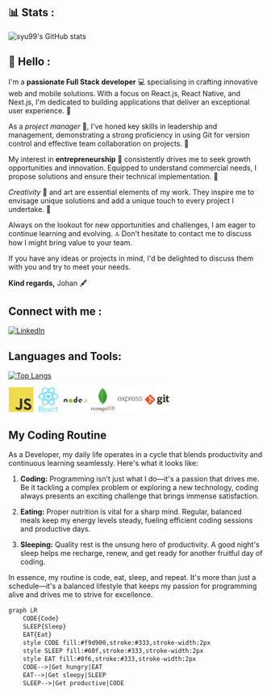 ## :bar_chart: Stats :

![syu99's GitHub stats](https://github-readme-stats.vercel.app/api?username=syu99&show_icons=true&theme=cobalt)

## 👋 Hello :

I'm a **passionate Full Stack developer** 💻 specialising in crafting innovative web and mobile solutions. With a focus on React.js, React Native, and Next.js, I'm dedicated to building applications that deliver an exceptional user experience. 🚀

As a _project manager_ 🎯, I've honed key skills in leadership and management, demonstrating a strong proficiency in using Git for version control and effective team collaboration on projects. 🤝

My interest in **entrepreneurship** 🚀 consistently drives me to seek growth opportunities and innovation. Equipped to understand commercial needs, I propose solutions and ensure their technical implementation. 💼

_Creativity_ 🎨 and art are essential elements of my work. They inspire me to envisage unique solutions and add a unique touch to every project I undertake. 🌈

Always on the lookout for new opportunities and challenges, I am eager to continue learning and evolving. 🔝 Don't hesitate to contact me to discuss how I might bring value to your team.

If you have any ideas or projects in mind, I'd be delighted to discuss them with you and try to meet your needs.

**Kind regards,**
Johan 🖋️

## Connect with me :

[![LinkedIn](https://img.shields.io/badge/LinkedIn-0077B5?style=for-the-badge&logo=linkedin&logoColor=white)](https://www.linkedin.com/in/johanbray/)

## Languages and Tools:
[![Top Langs](https://github-readme-stats.vercel.app/api/top-langs/?username=syu99&layout=compact&theme=cobalt)](https://github.com/anuraghazra/github-readme-stats)
<p align="left">
  <img src="https://raw.githubusercontent.com/devicons/devicon/master/icons/javascript/javascript-original.svg" alt="javascript" width="50" height="50"/> 
  <img src="https://raw.githubusercontent.com/devicons/devicon/master/icons/react/react-original-wordmark.svg" alt="react" width="50" height="50"/> 
  <img src="https://raw.githubusercontent.com/devicons/devicon/master/icons/nodejs/nodejs-original-wordmark.svg" alt="nodejs" width="50" height="50"/> 
  <img src="https://raw.githubusercontent.com/devicons/devicon/master/icons/mongodb/mongodb-original-wordmark.svg" alt="mongodb" width="50" height="50"/>
  <img src="https://raw.githubusercontent.com/devicons/devicon/master/icons/express/express-original-wordmark.svg" alt="express.js" width="50" height="50"/> 
  <img src="https://raw.githubusercontent.com/devicons/devicon/master/icons/git/git-original-wordmark.svg" alt="git" width="50" height="50"/> 
</p>

## My Coding Routine

As a Developer, my daily life operates in a cycle that blends productivity and continuous learning seamlessly. Here's what it looks like:

1. **Coding:** Programming isn't just what I do—it's a passion that drives me. Be it tackling a complex problem or exploring a new technology, coding always presents an exciting challenge that brings immense satisfaction.

2. **Eating:** Proper nutrition is vital for a sharp mind. Regular, balanced meals keep my energy levels steady, fueling efficient coding sessions and productive days.

3. **Sleeping:** Quality rest is the unsung hero of productivity. A good night's sleep helps me recharge, renew, and get ready for another fruitful day of coding.

In essence, my routine is code, eat, sleep, and repeat. It's more than just a schedule—it's a balanced lifestyle that keeps my passion for programming alive and drives me to strive for excellence.

```mermaid
graph LR
    CODE{Code}
    SLEEP{Sleep}
    EAT{Eat}
    style CODE fill:#f9d900,stroke:#333,stroke-width:2px
    style SLEEP fill:#60f,stroke:#333,stroke-width:2px
    style EAT fill:#0f6,stroke:#333,stroke-width:2px
    CODE-->|Get hungry|EAT
    EAT-->|Get sleepy|SLEEP
    SLEEP-->|Get productive|CODE

```








<!--
**syu99/syu99** is a ✨ _special_ ✨ repository because its `README.md` (this file) appears on your GitHub profile.
Here are some ideas to get you started:

- 🔭 I’m currently working on ...
- 🌱 I’m currently learning ...
- 👯 I’m looking to collaborate on ...
- 🤔 I’m looking for help with ...
- 💬 Ask me about ...
- 📫 How to reach me: ...
- 😄 Pronouns: ...
- ⚡ Fun fact: ...
-->

